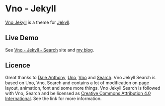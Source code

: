 # Vno - Jekyll

[Vno Jekyll](https://github.com/onevcat/vno-jekyll) is a theme for [Jekyll](http://jekyllrb.com).

## Live Demo

See [Vno - Jekyll - Search](http://github.com/MizuhaKi/mizuhaki.github.io) site and [my blog](http://mizuhaki.github.io).

## Licence

Great thanks to [Dale Anthony](https://github.com/daleanthony), [Uno](https://github.com/daleanthony/uno), [Vno](https://github.com/onevcat/vno) and [Search](https://github.com/christian-fei/Simple-Jekyll-Search). Vno Jekyll Search is based on Uno, Vno, Search and contains a lot of modification on page layout, animation, font and some more things. Vno Jekyll Search is followed with Vno, Search and be licensed as [Creative Commons Attribution 4.0 International](http://creativecommons.org/licenses/by/4.0/). See the link for more information.
